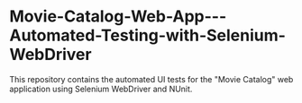 # Movie-Catalog-Web-App---Automated-Testing-with-Selenium-WebDriver
This repository contains the automated UI tests for the "Movie Catalog" web application using Selenium WebDriver and NUnit. 
